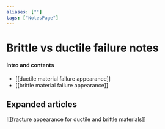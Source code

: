 ```yaml
---
aliases: [""]
tags: ["NotesPage"]
---
```


# Brittle vs ductile failure notes

#### Intro and contents
- [[ductile material failure appearance]]
- [[brittle material failure appearance]]

## Expanded articles

![[fracture appearance for ductile and brittle materials]]
